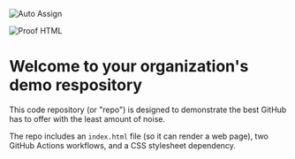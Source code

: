 ![Auto Assign](https://github.com/Balaji-Printing-Photography/demo-repository/actions/workflows/auto-assign.yml/badge.svg)

![Proof HTML](https://github.com/Balaji-Printing-Photography/demo-repository/actions/workflows/proof-html.yml/badge.svg)

# Welcome to your organization's demo respository
This code repository (or "repo") is designed to demonstrate the best GitHub has to offer with the least amount of noise.

The repo includes an `index.html` file (so it can render a web page), two GitHub Actions workflows, and a CSS stylesheet dependency.
